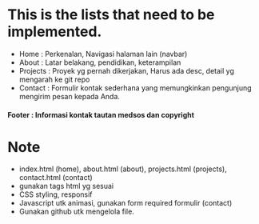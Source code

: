 # This is the lists that need to be implemented.
- Home : Perkenalan, Navigasi halaman lain (navbar)
- About : Latar belakang, pendidikan, keterampilan
- Projects : Proyek yg pernah dikerjakan, Harus ada desc, detail yg mengarah ke git repo
- Contact : Formulir kontak sederhana yang memungkinkan pengunjung mengirim pesan kepada Anda.
#### Footer : Informasi kontak tautan medsos dan copyright

# Note
- index.html (home), about.html (about), projects.html (projects), contact.html (contact)
- gunakan tags html yg sesuai
- CSS styling, responsif
- Javascript utk animasi, gunakan form required formulir (contact) 
- Gunakan github utk mengelola file.